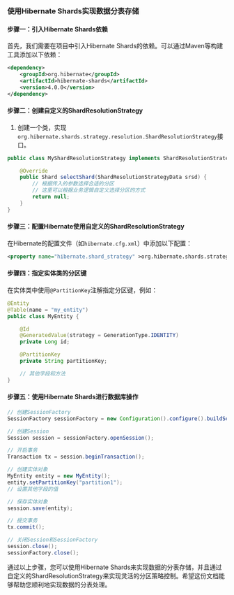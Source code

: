 ### 使用Hibernate Shards实现数据分表存储

#### 步骤一：引入Hibernate Shards依赖

首先，我们需要在项目中引入Hibernate Shards的依赖。可以通过Maven等构建工具添加以下依赖：

```xml
<dependency>
    <groupId>org.hibernate</groupId>
    <artifactId>hibernate-shards</artifactId>
    <version>4.0.0</version>
</dependency>
```

#### 步骤二：创建自定义的ShardResolutionStrategy

1. 创建一个类，实现`org.hibernate.shards.strategy.resolution.ShardResolutionStrategy`接口。

```java
public class MyShardResolutionStrategy implements ShardResolutionStrategy {

    @Override
    public Shard selectShard(ShardResolutionStrategyData srsd) {
        // 根据传入的参数选择合适的分区
        // 这里可以根据业务逻辑自定义选择分区的方式
        return null;
    }
}
```

#### 步骤三：配置Hibernate使用自定义的ShardResolutionStrategy

在Hibernate的配置文件（如`hibernate.cfg.xml`）中添加以下配置：

```xml
<property name="hibernate.shard_strategy" >org.hibernate.shards.strategy.resolution.ShardResolutionStrategy</property>
```

#### 步骤四：指定实体类的分区键

在实体类中使用`@PartitionKey`注解指定分区键，例如：

```java
@Entity
@Table(name = "my_entity")
public class MyEntity {

    @Id
    @GeneratedValue(strategy = GenerationType.IDENTITY)
    private Long id;

    @PartitionKey
    private String partitionKey;

    // 其他字段和方法
}
```

#### 步骤五：使用Hibernate Shards进行数据库操作

```java
// 创建SessionFactory
SessionFactory sessionFactory = new Configuration().configure().buildSessionFactory();

// 创建Session
Session session = sessionFactory.openSession();

// 开启事务
Transaction tx = session.beginTransaction();

// 创建实体对象
MyEntity entity = new MyEntity();
entity.setPartitionKey("partition1");
// 设置其他字段的值

// 保存实体对象
session.save(entity);

// 提交事务
tx.commit();

// 关闭Session和SessionFactory
session.close();
sessionFactory.close();
```

通过以上步骤，您可以使用Hibernate Shards来实现数据的分表存储，并且通过自定义的ShardResolutionStrategy来实现灵活的分区策略控制。希望这份文档能够帮助您顺利地实现数据的分表处理。
